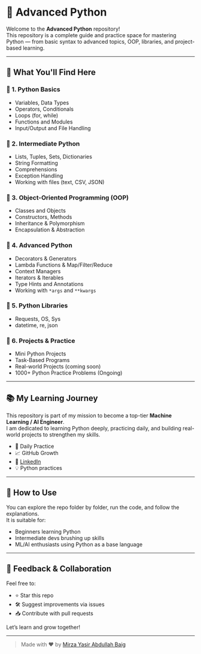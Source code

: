 
# 🐍 Advanced Python

Welcome to the **Advanced Python** repository!  
This repository is a complete guide and practice space for mastering Python — from basic syntax to advanced topics, OOP, libraries, and project-based learning.

---

## 🚀 What You'll Find Here

### 🔹 1. Python Basics
- Variables, Data Types
- Operators, Conditionals
- Loops (for, while)
- Functions and Modules
- Input/Output and File Handling

### 🔹 2. Intermediate Python
- Lists, Tuples, Sets, Dictionaries
- String Formatting
- Comprehensions
- Exception Handling
- Working with files (text, CSV, JSON)

### 🔹 3. Object-Oriented Programming (OOP)
- Classes and Objects
- Constructors, Methods
- Inheritance & Polymorphism
- Encapsulation & Abstraction

### 🔹 4. Advanced Python
- Decorators & Generators
- Lambda Functions & Map/Filter/Reduce
- Context Managers
- Iterators & Iterables
- Type Hints and Annotations
- Working with `*args` and `**kwargs`

### 🔹 5. Python Libraries
- Requests, OS, Sys
- datetime, re, json

### 🔹 6. Projects & Practice
- Mini Python Projects
- Task-Based Programs
- Real-world Projects (coming soon)
- 1000+ Python Practice Problems (Ongoing)

---

## 📚 My Learning Journey

This repository is part of my mission to become a top-tier **Machine Learning / AI Engineer**.  
I am dedicated to learning Python deeply, practicing daily, and building real-world projects to strengthen my skills.

- 🔁 Daily Practice
- 📈 GitHub Growth
- 🔗 [LinkedIn](https://www.linkedin.com/in/mirza-yasir-abdullah-baig/) 
- 💡 Python practices

---

## 🌟 How to Use

You can explore the repo folder by folder, run the code, and follow the explanations.  
It is suitable for:
- Beginners learning Python
- Intermediate devs brushing up skills
- ML/AI enthusiasts using Python as a base language

---

## 📩 Feedback & Collaboration

Feel free to:
- ⭐ Star this repo
- 🛠 Suggest improvements via issues
- 📥 Contribute with pull requests

Let’s learn and grow together!

---

> Made with ❤️ by [Mirza Yasir Abdullah Baig](https://github.com/mirzayasirabdullahbaig07)
